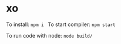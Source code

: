 # xo

To install: ```npm i ```
To start compiler: ```npm start```

To run code with node: ```node build/```
